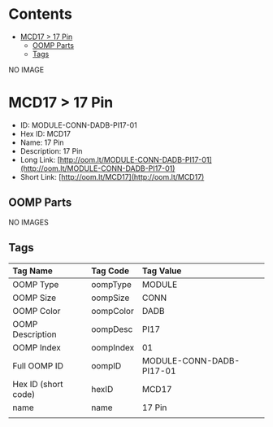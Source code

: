 



Contents
========

* [MCD17 > 17 Pin](#mcd17--17-pin)
	* [OOMP Parts](#oomp-parts)
	* [Tags](#tags)
  
NO IMAGE  
# MCD17 > 17 Pin

- ID: MODULE-CONN-DADB-PI17-01
- Hex ID: MCD17
- Name: 17 Pin
- Description: 17 Pin
- Long Link: [http://oom.lt/MODULE-CONN-DADB-PI17-01](http://oom.lt/MODULE-CONN-DADB-PI17-01)
- Short Link: [http://oom.lt/MCD17](http://oom.lt/MCD17)

## OOMP Parts
  
NO IMAGES  
## Tags
  

|Tag Name|Tag Code|Tag Value|
| :--- | :--- | :--- |
|OOMP Type|oompType|MODULE|
|OOMP Size|oompSize|CONN|
|OOMP Color|oompColor|DADB|
|OOMP Description|oompDesc|PI17|
|OOMP Index|oompIndex|01|
|Full OOMP ID|oompID|MODULE-CONN-DADB-PI17-01|
|Hex ID (short code)|hexID|MCD17|
|name|name|17 Pin|
||||

